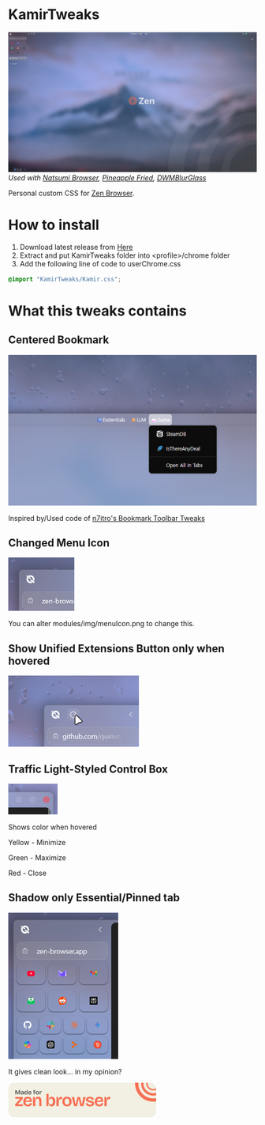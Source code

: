 # KamirTweaks
![Overview Image](showcaseImage/overview.png)
*Used with [Natsumi Browser](https://github.com/greeeen-dev/natsumi-browser), [Pineapple Fried](https://github.com/TheBigWazz/Pineapple-Fried), [DWMBlurGlass](https://github.com/Maplespe/DWMBlurGlass)*


Personal custom CSS for [Zen Browser](https://github.com/zen-browser).


# How to install
1. Download latest release from [Here](https://github.com/quinut/KamirTweaks/releases)
2. Extract and put KamirTweaks folder into \<profile\>/chrome folder
3. Add the following line  of code to userChrome.css
```css
@import "KamirTweaks/Kamir.css";
```

# What this tweaks contains

## Centered Bookmark
![Centered Bookmark](showcaseImage/bookmark.png)

Inspired by/Used code of [n7itro's Bookmark Toolbar Tweaks](https://github.com/n7itro/Zen-Themes/tree/main/Bookmark%20Toolbar%20Tweaks)

## Changed Menu Icon
![Menu Icon](showcaseImage/menuicon.png)

You can alter modules/img/menuIcon.png to change this.

## Show Unified Extensions Button only when hovered
![Unified Extensions Button](showcaseImage/uniext.png)

## Traffic Light-Styled Control Box
![Control Box](showcaseImage/traffic.png)

Shows color when hovered

Yellow - Minimize

Green - Maximize

Red - Close

## Shadow only Essential/Pinned tab
![Essential/Pinned tab](showcaseImage/essential.png)

It gives clean look... in my opinion?





<a href="https://zen-browser.app/">
  <img src="https://github.com/heyitszenithyt/zen-browser-badges/blob/fb14dcd72694b7176d141c774629df76af87514e/light/zen-badge-light.png?raw=true" width="300px" alt="zen-badge-light">
</a>
